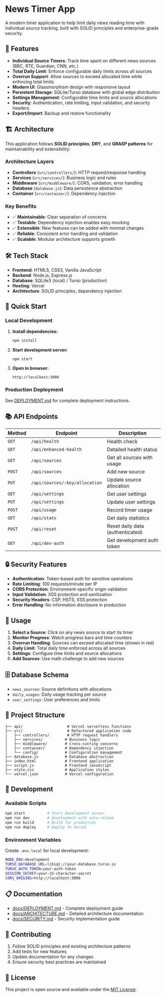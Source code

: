 # News Timer App

A modern timer application to help limit daily news reading time with individual source tracking, built with SOLID principles and enterprise-grade security.

## 🚀 Features

- **Individual Source Timers**: Track time spent on different news sources (BBC, RTE, Guardian, CNN, etc.)
- **Total Daily Limit**: Enforce configurable daily limits across all sources
- **Overrun Support**: Allow sources to exceed allocated time while enforcing total limits
- **Modern UI**: Glassmorphism design with responsive layout
- **Persistent Storage**: SQLite/Turso database with global edge distribution
- **Settings Management**: Configurable time limits and source allocations
- **Security**: Authentication, rate limiting, input validation, and security headers
- **Export/Import**: Backup and restore functionality

## 🏗️ Architecture

This application follows **SOLID principles**, **DRY**, and **GRASP patterns** for maintainability and extensibility:

### Architecture Layers
- **Controllers** (`src/controllers/`): HTTP request/response handling
- **Services** (`src/services/`): Business logic and rules
- **Middleware** (`src/middleware/`): CORS, validation, error handling
- **Database** (`database.js`): Data persistence abstraction
- **Container** (`src/container/`): Dependency injection

### Key Benefits
- ✅ **Maintainable**: Clear separation of concerns
- ✅ **Testable**: Dependency injection enables easy mocking
- ✅ **Extensible**: New features can be added with minimal changes
- ✅ **Reliable**: Consistent error handling and validation
- ✅ **Scalable**: Modular architecture supports growth

## 🛠️ Tech Stack

- **Frontend**: HTML5, CSS3, Vanilla JavaScript
- **Backend**: Node.js, Express.js
- **Database**: SQLite3 (local) / Turso (production)
- **Hosting**: Vercel
- **Architecture**: SOLID principles, dependency injection

## 🚀 Quick Start

### Local Development

1. **Install dependencies:**
   ```bash
   npm install
   ```

2. **Start development server:**
   ```bash
   npm start
   ```

3. **Open in browser:**
   ```
   http://localhost:3000
   ```

### Production Deployment

See [DEPLOYMENT.md](./DEPLOYMENT.md) for complete deployment instructions.

## 📚 API Endpoints

| Method | Endpoint | Description |
|--------|----------|-------------|
| `GET` | `/api/health` | Health check |
| `GET` | `/api/enhanced-health` | Detailed health status |
| `GET` | `/api/sources` | Get all sources with usage |
| `POST` | `/api/sources` | Add new source |
| `PUT` | `/api/sources/:key/allocation` | Update source allocation |
| `GET` | `/api/settings` | Get user settings |
| `PUT` | `/api/settings` | Update user settings |
| `POST` | `/api/usage` | Record timer usage |
| `GET` | `/api/stats` | Get daily statistics |
| `POST` | `/api/reset` | Reset daily data (authenticated) |
| `GET` | `/api/dev-auth` | Get development auth token |

## 🔒 Security Features

- **Authentication**: Token-based auth for sensitive operations
- **Rate Limiting**: 100 requests/minute per IP
- **CORS Protection**: Environment-specific origin validation
- **Input Validation**: XSS protection and sanitization
- **Security Headers**: CSP, HSTS, XSS protection
- **Error Handling**: No information disclosure in production

## 📖 Usage

1. **Select a Source**: Click on any news source to start its timer
2. **Monitor Progress**: Watch progress bars and time counters
3. **Overrun Handling**: Sources can exceed allocated time (shown in red)
4. **Daily Limit**: Total daily time enforced across all sources
5. **Settings**: Configure time limits and source allocations
6. **Add Sources**: Use math challenge to add new sources

## 🗄️ Database Schema

- `news_sources`: Source definitions with allocations
- `daily_usages`: Daily usage tracking per source
- `user_settings`: User preferences and limits

## 📁 Project Structure

```
├── api/                    # Vercel serverless functions
├── src/                    # Refactored application code
│   ├── controllers/        # HTTP request handlers
│   ├── services/          # Business logic
│   ├── middleware/        # Cross-cutting concerns
│   ├── container/         # Dependency injection
│   └── config/            # Configuration management
├── database.js            # Database abstraction
├── index.html             # Frontend application
├── script.js              # Frontend JavaScript
├── style.css              # Application styles
└── vercel.json            # Vercel configuration
```

## 🔧 Development

### Available Scripts

```bash
npm start          # Start development server
npm run dev        # Development with auto-reload
npm run build      # Build for production
npm run deploy     # Deploy to Vercel
```

### Environment Variables

Create `.env.local` for local development:

```bash
NODE_ENV=development
TURSO_DATABASE_URL=libsql://your-database.turso.io
TURSO_AUTH_TOKEN=your-auth-token
SESSION_SECRET=your-32-character-secret
CORS_ORIGINS=http://localhost:3000
```

## 📋 Documentation

- [docs/DEPLOYMENT.md](./docs/DEPLOYMENT.md) - Complete deployment guide
- [docs/ARCHITECTURE.md](./docs/ARCHITECTURE.md) - Detailed architecture documentation
- [docs/SECURITY.md](./docs/SECURITY.md) - Security implementation guide

## 🤝 Contributing

1. Follow SOLID principles and existing architecture patterns
2. Add tests for new features
3. Update documentation for any changes
4. Ensure security best practices are maintained

## 📄 License

This project is open source and available under the [MIT License](LICENSE).